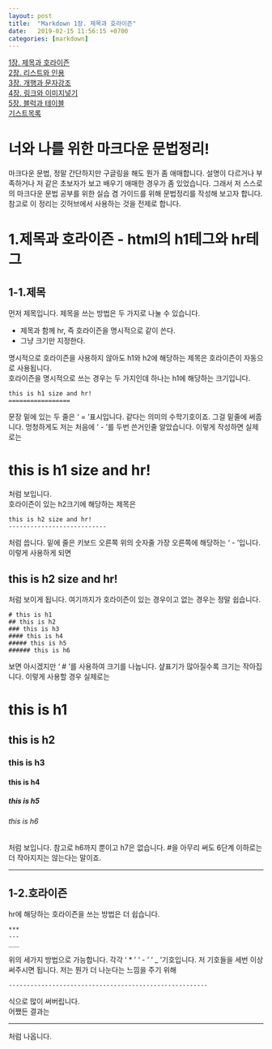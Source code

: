 ```yaml
---
layout: post
title:  "Markdown 1장. 제목과 호라이즌"
date:   2019-02-15 11:56:15 +0700
categories: [markdown]
---
```


[1장. 제목과 호라이즌](https://gist.github.com/ninanung/946cd0e2e09bd5a94964ff8b612a9012)  
[2장. 리스트와 인용](https://gist.github.com/ninanung/73addc0263b34da5f021d2f02a356b7f)  
[3장. 개행과 문자강조](https://gist.github.com/ninanung/22266a9c7afbece6d899e1927248b85b)  
[4장. 링크와 이미지넣기](https://gist.github.com/ninanung/2b81a5db946c26c98c573e3662a92b62)  
[5장. 블럭과 테이블](https://gist.github.com/ninanung/6691b7d68a4c1b815c0cc85693929ca3)  
[기스트목록](https://gist.github.com/ninanung)

너와 나를 위한 마크다운 문법정리!
======================
마크다운 문법, 정말 간단하지만 구글링을 해도 뭔가 좀 애매합니다. 설명이 다르거나 부족하거나 저 같은 초보자가 보고 배우기 애매한 경우가 좀 있었습니다. 그래서 저 스스로의 마크다운 문법 공부를 위한 실습 겸 가이드를 위해 문법정리를 작성해 보고자 합니다. 참고로 이 정리는 깃허브에서 사용하는 것을 전제로 합니다.

1.제목과 호라이즌 - html의 h1테그와 hr테그
========================================================
1-1.제목
--------
먼저 제목입니다. 제목을 쓰는 방법은 두 가지로 나눌 수 있습니다.  
* 제목과 함께 hr, 즉 호라이즌을 명시적으로 같이 쓴다.
* 그냥 크기만 지정한다.

명시적으로 호라이즌을 사용하지 않아도 h1와 h2에 해당하는 제목은 호라이즌이 자동으로 사용됩니다.  
호라이즌을 명시적으로 쓰는 경우는 두 가지인데 하나는 h1에 해당하는 크기입니다.   
```
this is h1 size and hr!
=================
```  
문장 밑에 있는 두 줄은 ‘ = ’표시입니다. 같다는 의미의 수학기호이죠. 그걸 밑줄에 써줍니다. 멍청하게도 저는 처음에 ‘ - ’를 두번 쓴거인줄 알았습니다. 이렇게 작성하면 실제로는

this is h1 size and hr!
=================
처럼 보입니다.  
호라이즌이 있는 h2크기에 해당하는 제목은
```
this is h2 size and hr!
---------------------------
```
처럼 씁니다. 밑에 줄은 키보드 오른쪽 위의 숫자줄 가장 오른쪽에 해당하는 ‘ - ’입니다. 이렇게 사용하게 되면

this is h2 size and hr!
---------------------------
처럼 보이게 됩니다. 
여기까지가 호라이즌이 있는 경우이고 없는 경우는 정말 쉽습니다.
```
# this is h1
## this is h2
### this is h3
#### this is h4
##### this is h5
###### this is h6
```
보면 아시겠지만 ‘ # ’를 사용하여 크기를 나눕니다. 샾표기가 많아질수록 크기는 작아집니다. 이렇게 사용할 경우 실제로는
# this is h1
## this is h2
### this is h3
#### this is h4
##### this is h5
###### this is h6
처럼 보입니다. 참고로 h6까지 뿐이고 h7은 없습니다. #을 아무리 써도 6단계 이하로는 더 작아지지는 않는다는 말이죠.

*********************************************

1-2.호라이즌
-----------
hr에 해당하는 호라이즌을 쓰는 방법은 더 쉽습니다.
```
***
---
___
```
위의 세가지 방법으로  가능합니다. 각각 ‘ * ’ ‘ - ’ ‘ _ ’기호입니다. 저 기호들을 세번 이상 써주시면 됩니다. 저는 뭔가 더 나눈다는 느낌을 주기 위해
```
-------------------------------------------------------
```
식으로 많이 써버립니다.  
어쨌든 결과는
***
처럼 나옵니다.

